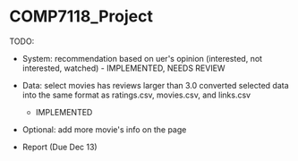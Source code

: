 # COMP7118_Project

TODO:
- System:
	recommendation based on uer's opinion (interested, not interested, watched) 
		- IMPLEMENTED, NEEDS REVIEW


- Data:
	select movies has reviews larger than 3.0
	converted selected data into the same format as ratings.csv, movies.csv, and links.csv
	- IMPLEMENTED

- Optional:
	add more movie's info on the page

- Report (Due Dec 13)

